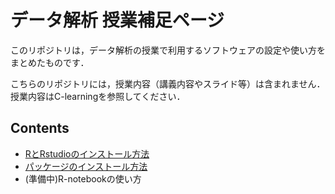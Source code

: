 # データ解析 授業補足ページ

このリポジトリは，データ解析の授業で利用するソフトウェアの設定や使い方をまとめたものです．

こちらのリポジトリには，授業内容（講義内容やスライド等）は含まれません．
授業内容はC-learningを参照してください．


## Contents

- [RとRstudioのインストール方法](./install/)
- [パッケージのインストール方法](./install_pkg/)
- (準備中)R-notebookの使い方
